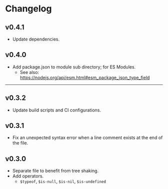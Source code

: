 # Changelog


## v0.4.1

* Update dependencies.


## v0.4.0

* Add package.json to module sub directory; for ES Modules.
    * See also: https://nodejs.org/api/esm.html#esm_package_json_type_field


---


## v0.3.2

* Update build scripts and CI configurations.


## v0.3.1

* Fix an unexpected syntax error when a line comment exists at the end of the file.


## v0.3.0

* Separate file to benefit from tree shaking.
* Add operators.
    * `$typeof`, `$is-null`, `$is-nil`, `$is-undefined`
